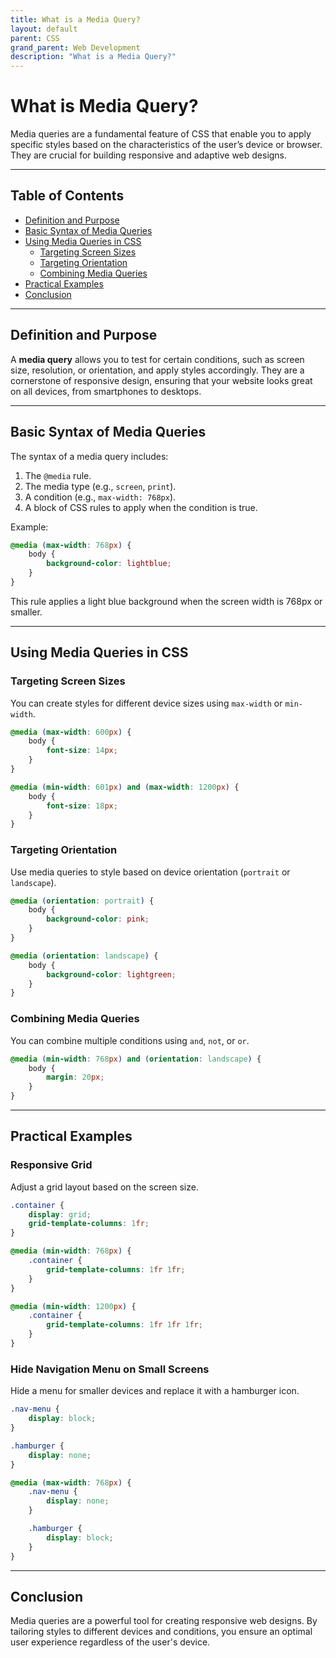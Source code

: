 ```yaml
---
title: What is a Media Query?
layout: default
parent: CSS
grand_parent: Web Development
description: "What is a Media Query?"
---
```


# What is Media Query?

Media queries are a fundamental feature of CSS that enable you to apply specific styles based on the characteristics of
the user’s device or browser. They are crucial for building responsive and adaptive web designs.

---

## Table of Contents

- [Definition and Purpose](#definition-and-purpose)
- [Basic Syntax of Media Queries](#basic-syntax-of-media-queries)
- [Using Media Queries in CSS](#using-media-queries-in-css)
    - [Targeting Screen Sizes](#targeting-screen-sizes)
    - [Targeting Orientation](#targeting-orientation)
    - [Combining Media Queries](#combining-media-queries)
- [Practical Examples](#practical-examples)
- [Conclusion](#conclusion)

---

## Definition and Purpose

A **media query** allows you to test for certain conditions, such as screen size, resolution, or orientation, and apply
styles accordingly. They are a cornerstone of responsive design, ensuring that your website looks great on all devices,
from smartphones to desktops.

---

## Basic Syntax of Media Queries

The syntax of a media query includes:

1. The `@media` rule.
2. The media type (e.g., `screen`, `print`).
3. A condition (e.g., `max-width: 768px`).
4. A block of CSS rules to apply when the condition is true.

Example:

```css
@media (max-width: 768px) {
    body {
        background-color: lightblue;
    }
}
```  

This rule applies a light blue background when the screen width is 768px or smaller.

---

## Using Media Queries in CSS

### Targeting Screen Sizes

You can create styles for different device sizes using `max-width` or `min-width`.

```css
@media (max-width: 600px) {
    body {
        font-size: 14px;
    }
}

@media (min-width: 601px) and (max-width: 1200px) {
    body {
        font-size: 18px;
    }
}
```  

### Targeting Orientation

Use media queries to style based on device orientation (`portrait` or `landscape`).

```css
@media (orientation: portrait) {
    body {
        background-color: pink;
    }
}

@media (orientation: landscape) {
    body {
        background-color: lightgreen;
    }
}
```  

### Combining Media Queries

You can combine multiple conditions using `and`, `not`, or `or`.

```css
@media (min-width: 768px) and (orientation: landscape) {
    body {
        margin: 20px;
    }
}
```  

---

## Practical Examples

### Responsive Grid

Adjust a grid layout based on the screen size.

```css
.container {
    display: grid;
    grid-template-columns: 1fr;
}

@media (min-width: 768px) {
    .container {
        grid-template-columns: 1fr 1fr;
    }
}

@media (min-width: 1200px) {
    .container {
        grid-template-columns: 1fr 1fr 1fr;
    }
}
```  

### Hide Navigation Menu on Small Screens

Hide a menu for smaller devices and replace it with a hamburger icon.

```css
.nav-menu {
    display: block;
}

.hamburger {
    display: none;
}

@media (max-width: 768px) {
    .nav-menu {
        display: none;
    }

    .hamburger {
        display: block;
    }
}
```  

---

## Conclusion

Media queries are a powerful tool for creating responsive web designs. By tailoring styles to different devices and
conditions, you ensure an optimal user experience regardless of the user's device.

